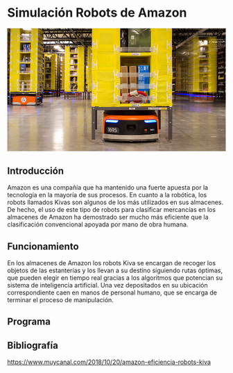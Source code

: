 # Simulación Robots de Amazon
![Imagen](https://github.com/PedroMO11/Amazon-Robots/blob/main/Robot-Kiva-de-Amazon.jpg)

## Introducción
Amazon es una compañía que ha mantenido una fuerte apuesta por la tecnología en la mayoría de sus procesos. En cuanto a la robótica, los robots llamados Kivas son algunos de los más utilizados en sus almacenes. De hecho, el uso de este tipo de robots para clasificar mercancías en los almacenes de Amazon ha demostrado ser mucho más eficiente que la clasificación convencional apoyada por mano de obra humana.

## Funcionamiento
En los almacenes de Amazon los robots Kiva se encargan de recoger los objetos de las estanterías y los llevan a su destino siguiendo rutas óptimas, que pueden elegir en tiempo real gracias a los algoritmos que potencian su sistema de inteligencia artificial. Una vez depositados en su ubicación correspondiente caen en manos de personal humano, que se encarga de terminar el proceso de manipulación.

## Programa

## Bibliografía
https://www.muycanal.com/2018/10/20/amazon-eficiencia-robots-kiva
